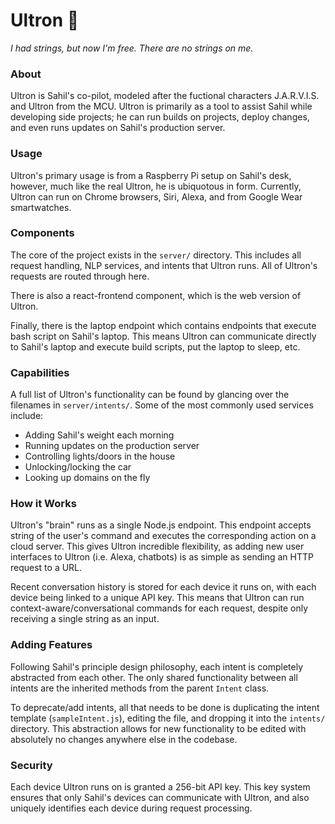 # Ultron 🤖
_I had strings, but now I'm free. There are no strings on me._

### About

Ultron is Sahil's co-pilot, modeled after the fuctional characters J.A.R.V.I.S. and Ultron from the MCU. Ultron is primarily as a tool to assist Sahil while developing side projects; he can run builds on projects, deploy changes, and even runs updates on Sahil's production server.

### Usage

Ultron's primary usage is from a Raspberry Pi setup on Sahil's desk, however, much like the real Ultron, he is ubiquotous in form. Currently, Ultron can run on Chrome browsers, Siri, Alexa, and from Google Wear smartwatches.

### Components

The core of the project exists in the `server/` directory. This includes all request handling, NLP services, and intents that Ultron runs. All of Ultron's requests are routed through here.

There is also a react-frontend component, which is the web version of Ultron.

Finally, there is the laptop endpoint which contains endpoints that execute bash script on Sahil's laptop. This means Ultron can communicate directly to Sahil's laptop and execute build scripts, put the laptop to sleep, etc.

### Capabilities

A full list of Ultron's functionality can be found by glancing over the filenames in `server/intents/`. Some of the most commonly used services include:
- Adding Sahil's weight each morning
- Running updates on the production server
- Controlling lights/doors in the house
- Unlocking/locking the car
- Looking up domains on the fly

### How it Works

Ultron's "brain" runs as a single Node.js endpoint. This endpoint accepts string of the user's command and executes the corresponding action on a cloud server. This gives Ultron incredible flexibility, as adding new user interfaces to Ultron (i.e. Alexa, chatbots) is as simple as sending an HTTP request to a URL.

Recent conversation history is stored for each device it runs on, with each device being linked to a unique API key. This means that Ultron can run context-aware/conversational commands for each request, despite only receiving a single string as an input.

### Adding Features

Following Sahil's principle design philosophy, each intent is completely abstracted from each other. The only shared functionality between all intents are the inherited methods from the parent `Intent` class.

To deprecate/add intents, all that needs to be done is duplicating the intent template (`sampleIntent.js`), editing the file, and dropping it into the `intents/` directory. This abstraction allows for new functionality to be edited with absolutely no changes anywhere else in the codebase.

### Security

Each device Ultron runs on is granted a 256-bit API key. This key system ensures that only Sahil's devices can communicate with Ultron, and also uniquely identifies each device during request processing.